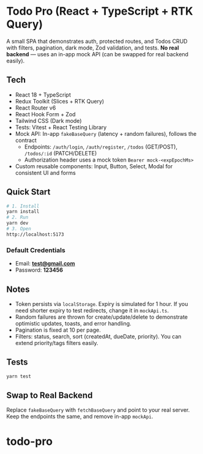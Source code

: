 # Todo Pro (React + TypeScript + RTK Query)

A small SPA that demonstrates auth, protected routes, and Todos CRUD with filters, pagination, dark mode, Zod validation, and tests. **No real backend** — uses an in-app mock API (can be swapped for real backend easily).

## Tech

- React 18 + TypeScript
- Redux Toolkit (Slices + RTK Query)
- React Router v6
- React Hook Form + Zod
- Tailwind CSS (Dark mode)
- Tests: Vitest + React Testing Library
- Mock API: In-app `fakeBaseQuery` (latency + random failures), follows the contract
  - Endpoints: `/auth/login`, `/auth/register`, `/todos` (GET/POST), `/todos/:id` (PATCH/DELETE)
  - Authorization header uses a mock token `Bearer mock-<expEpochMs>`
- Custom reusable components: Input, Button, Select, Modal for consistent UI and forms


## Quick Start

```bash
# 1. Install
yarn install
# 2. Run
yarn dev
# 3. Open
http://localhost:5173
```

### Default Credentials

- Email: **test@gmail.com**
- Password: **123456**



## Notes

- Token persists via `localStorage`. Expiry is simulated for 1 hour. If you need shorter expiry to test redirects, change it in `mockApi.ts`.
- Random failures are thrown for create/update/delete to demonstrate optimistic updates, toasts, and error handling.
- Pagination is fixed at 10 per page.
- Filters: status, search, sort (createdAt, dueDate, priority). You can extend priority/tags filters easily.

## Tests

```bash
yarn test
```

## Swap to Real Backend

Replace `fakeBaseQuery` with `fetchBaseQuery` and point to your real server. Keep the endpoints the same, and remove in-app `mockApi`.
# todo-pro
